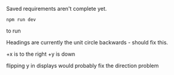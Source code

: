 
Saved requirements aren't complete yet.

    npm run dev

to run


Headings are currently the unit circle backwards - should fix this.

+x is to the right
+y is down

flipping y in displays would probably fix the direction problem
